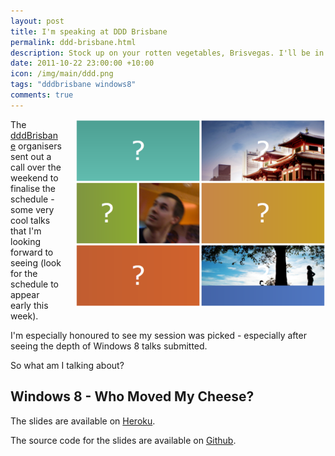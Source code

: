 ```yaml
--- 
layout: post
title: I'm speaking at DDD Brisbane
permalink: ddd-brisbane.html
description: Stock up on your rotten vegetables, Brisvegas. I'll be in your neck of the woods in November, talking about how Windows 8 impacts developers!
date: 2011-10-22 23:00:00 +10:00
icon: /img/main/ddd.png
tags: "dddbrisbane windows8"
comments: true
---
```


<img src='/img/main/metro-preview.png' width='400' height='300' alt='' title='' style='float: right;margin-left: 1.5em;'>


The [dddBrisbane][1] organisers sent out a call over the weekend to finalise the schedule - some very cool talks that I'm looking forward to seeing (look for the schedule to appear early this week). 


[1]: http://dddbrisbane.com

I'm especially honoured to see my session was picked - especially after seeing the depth of Windows 8 talks submitted.

So what am I talking about?

## Windows 8 - Who Moved My Cheese?

The slides are available on [Heroku](http://ddd-windows8.heroku.com).

The source code for the slides are available on [Github](http://github.com/shiftkey/dddbrisbane).

